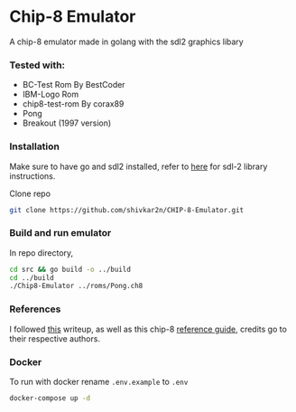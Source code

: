 
# Chip-8 Emulator
A chip-8 emulator made in golang with the sdl2 graphics libary

### Tested with: 
- BC-Test Rom By BestCoder
- IBM-Logo Rom 
- chip8-test-rom By corax89
- Pong
- Breakout (1997 version)

### Installation
Make sure to have go and sdl2 installed, refer to [here](https://github.com/veandco/go-sdl2#requirements) for sdl-2 library instructions.

Clone repo
```bash
git clone https://github.com/shivkar2n/CHIP-8-Emulator.git
```

### Build and run emulator
In repo directory,
```bash
cd src && go build -o ../build
cd ../build
./Chip8-Emulator ../roms/Pong.ch8
```

### References
I followed [this](https://tobiasvl.github.io/blog/write-a-chip-8-emulator/) writeup, as well as this chip-8 [reference guide](http://devernay.free.fr/hacks/chip8/C8TECH10.HTM), credits go to their respective authors.


### Docker
To run with docker rename `.env.example` to `.env`

```bash
docker-compose up -d
```
